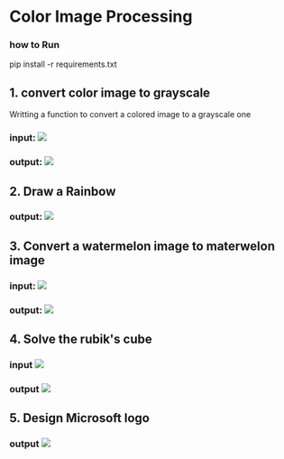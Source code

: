 # Color Image Processing
### how to Run
pip install -r requirements.txt
## 1. convert color image to grayscale
Writting a function to convert a colored image to a grayscale one
### input: ![](input\photo_2024-03-04_12-37-30.jpg)
### output: ![](output\grayphoto.jpg)
## 2. Draw a Rainbow
### output: ![](output\rainbow.jpg)
## 3. Convert a watermelon image to materwelon image
### input: ![](input\watermelon.jpg)
### output:  ![](output\matermelon.png)
## 4. Solve the rubik's cube
### input ![](input\RubikCube.png)
### output ![](output\output.png)
## 5. Design Microsoft logo
### output ![](output\ms_logo.png)